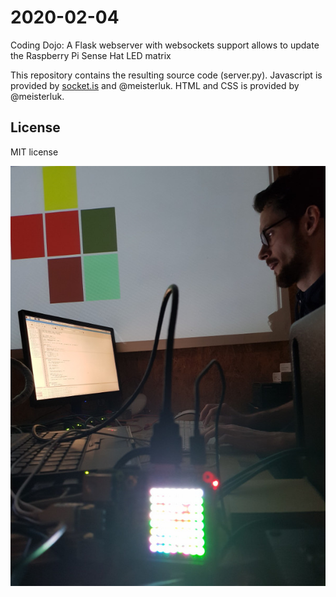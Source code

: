# 2020-02-04

Coding Dojo: A Flask webserver with websockets support allows to update the Raspberry Pi Sense Hat LED matrix

This repository contains the resulting source code (server.py). Javascript is provided by [socket.is](https://socket.io/docs/client-api/) and @meisterluk. HTML and CSS is provided by @meisterluk.

## License

MIT license

<img src="pygraz_coding_dojo_2020-02-04.jpeg" alt="Coding Dojo photo, contributed by Dorian" style="width:600px" />